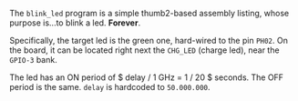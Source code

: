 The `blink_led` program is a simple thumb2-based assembly listing, whose
purpose is...to blink a led. **Forever**.

Specifically, the target led is the green one, hard-wired to the pin `PH02`.
On the board, it can be located right next the `CHG_LED` (charge led), near the
`GPIO-3` bank.

The led has an ON period of $ delay / 1 GHz = 1 / 20 $ seconds. The OFF period is the same. `delay` is hardcoded to `50.000.000`.
